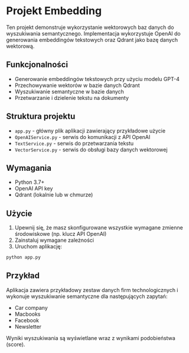 # Projekt Embedding

Ten projekt demonstruje wykorzystanie wektorowych baz danych do wyszukiwania semantycznego. Implementacja wykorzystuje OpenAI do generowania embeddingów tekstowych oraz Qdrant jako bazę danych wektorową.

## Funkcjonalności

- Generowanie embeddingów tekstowych przy użyciu modelu GPT-4
- Przechowywanie wektorów w bazie danych Qdrant
- Wyszukiwanie semantyczne w bazie danych
- Przetwarzanie i dzielenie tekstu na dokumenty

## Struktura projektu

- `app.py` - główny plik aplikacji zawierający przykładowe użycie
- `OpenAIService.py` - serwis do komunikacji z API OpenAI
- `TextService.py` - serwis do przetwarzania tekstu
- `VectorService.py` - serwis do obsługi bazy danych wektorowej

## Wymagania

- Python 3.7+
- OpenAI API key
- Qdrant (lokalnie lub w chmurze)

## Użycie

1. Upewnij się, że masz skonfigurowane wszystkie wymagane zmienne środowiskowe (np. klucz API OpenAI)
2. Zainstaluj wymagane zależności
3. Uruchom aplikację:

```bash
python app.py
```

## Przykład

Aplikacja zawiera przykładowy zestaw danych firm technologicznych i wykonuje wyszukiwanie semantyczne dla następujących zapytań:
- Car company
- Macbooks
- Facebook
- Newsletter

Wyniki wyszukiwania są wyświetlane wraz z wynikami podobieństwa (score). 